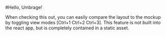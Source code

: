 #Hello, Umbrage!

When checking this out, you can easily compare the layout to the mockup by toggling view modes [Ctrl+1 Ctrl+2 Ctrl+3]. This feature is not built into the react app, but is completely contained in a static asset.